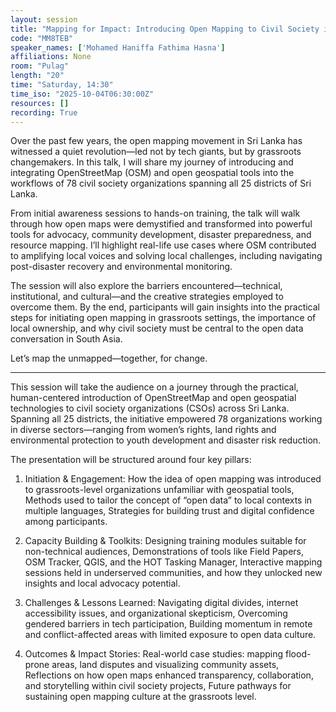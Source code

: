 ```yaml
---
layout: session
title: "Mapping for Impact: Introducing Open Mapping to Civil Society in Sri Lanka"
code: "MM8TEB"
speaker_names: ['Mohamed Haniffa Fathima Hasna']
affiliations: None
room: "Pulag"
length: "20"
time: "Saturday, 14:30"
time_iso: "2025-10-04T06:30:00Z"
resources: []
recording: True
---
```


Over the past few years, the open mapping movement in Sri Lanka has witnessed a quiet revolution—led not by tech giants, but by grassroots changemakers. In this talk, I will share my journey of introducing and integrating OpenStreetMap (OSM) and open geospatial tools into the workflows of 78 civil society organizations spanning all 25 districts of Sri Lanka.

From initial awareness sessions to hands-on training, the talk will walk through how open maps were demystified and transformed into powerful tools for advocacy, community development, disaster preparedness, and resource mapping. I’ll highlight real-life use cases where OSM contributed to amplifying local voices and solving local challenges, including navigating post-disaster recovery and environmental monitoring.

The session will also explore the barriers encountered—technical, institutional, and cultural—and the creative strategies employed to overcome them. By the end, participants will gain insights into the practical steps for initiating open mapping in grassroots settings, the importance of local ownership, and why civil society must be central to the open data conversation in South Asia.

Let’s map the unmapped—together, for change.

<hr>

This session will take the audience on a journey through the practical, human-centered introduction of OpenStreetMap and open geospatial technologies to civil society organizations (CSOs) across Sri Lanka. Spanning all 25 districts, the initiative empowered 78 organizations working in diverse sectors—ranging from women’s rights, land rights and environmental protection to youth development and disaster risk reduction.

The presentation will be structured around four key pillars:

1. Initiation &amp; Engagement: How the idea of open mapping was introduced to grassroots-level organizations unfamiliar with geospatial tools, Methods used to tailor the concept of “open data” to local contexts in multiple languages, Strategies for building trust and digital confidence among participants.

2. Capacity Building &amp; Toolkits: Designing training modules suitable for non-technical audiences, Demonstrations of tools like Field Papers, OSM Tracker, QGIS, and the HOT Tasking Manager, Interactive mapping sessions held in underserved communities, and how they unlocked new insights and local advocacy potential.

3. Challenges &amp; Lessons Learned: Navigating digital divides, internet accessibility issues, and organizational skepticism, Overcoming gendered barriers in tech participation, Building momentum in remote and conflict-affected areas with limited exposure to open data culture.

4. Outcomes &amp; Impact Stories: Real-world case studies: mapping flood-prone areas, land disputes and visualizing community assets, Reflections on how open maps enhanced transparency, collaboration, and storytelling within civil society projects, Future pathways for sustaining open mapping culture at the grassroots level.

